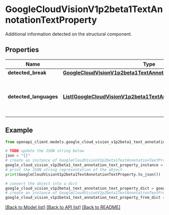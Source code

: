 # GoogleCloudVisionV1p2beta1TextAnnotationTextProperty

Additional information detected on the structural component.

## Properties

Name | Type | Description | Notes
------------ | ------------- | ------------- | -------------
**detected_break** | [**GoogleCloudVisionV1p2beta1TextAnnotationDetectedBreak**](GoogleCloudVisionV1p2beta1TextAnnotationDetectedBreak.md) |  | [optional] 
**detected_languages** | [**List[GoogleCloudVisionV1p2beta1TextAnnotationDetectedLanguage]**](GoogleCloudVisionV1p2beta1TextAnnotationDetectedLanguage.md) | A list of detected languages together with confidence. | [optional] 

## Example

```python
from openapi_client.models.google_cloud_vision_v1p2beta1_text_annotation_text_property import GoogleCloudVisionV1p2beta1TextAnnotationTextProperty

# TODO update the JSON string below
json = "{}"
# create an instance of GoogleCloudVisionV1p2beta1TextAnnotationTextProperty from a JSON string
google_cloud_vision_v1p2beta1_text_annotation_text_property_instance = GoogleCloudVisionV1p2beta1TextAnnotationTextProperty.from_json(json)
# print the JSON string representation of the object
print(GoogleCloudVisionV1p2beta1TextAnnotationTextProperty.to_json())

# convert the object into a dict
google_cloud_vision_v1p2beta1_text_annotation_text_property_dict = google_cloud_vision_v1p2beta1_text_annotation_text_property_instance.to_dict()
# create an instance of GoogleCloudVisionV1p2beta1TextAnnotationTextProperty from a dict
google_cloud_vision_v1p2beta1_text_annotation_text_property_from_dict = GoogleCloudVisionV1p2beta1TextAnnotationTextProperty.from_dict(google_cloud_vision_v1p2beta1_text_annotation_text_property_dict)
```
[[Back to Model list]](../README.md#documentation-for-models) [[Back to API list]](../README.md#documentation-for-api-endpoints) [[Back to README]](../README.md)


